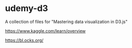 # udemy-d3
A collection of files for "Mastering data visualization in D3.js"

https://www.kaggle.com/learn/overview

https://bl.ocks.org/
